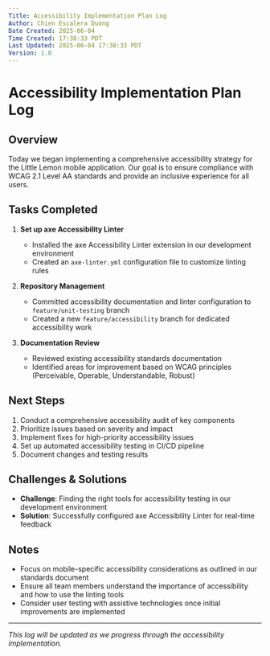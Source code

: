```yaml
---
Title: Accessibility Implementation Plan Log
Author: Chien Escalera Duong
Date Created: 2025-06-04
Time Created: 17:38:33 PDT
Last Updated: 2025-06-04 17:38:33 PDT
Version: 1.0
---
```


# Accessibility Implementation Plan Log

## Overview
Today we began implementing a comprehensive accessibility strategy for the Little Lemon mobile application. Our goal is to ensure compliance with WCAG 2.1 Level AA standards and provide an inclusive experience for all users.

## Tasks Completed
1. **Set up axe Accessibility Linter**
   - Installed the axe Accessibility Linter extension in our development environment
   - Created an `axe-linter.yml` configuration file to customize linting rules

2. **Repository Management**
   - Committed accessibility documentation and linter configuration to `feature/unit-testing` branch
   - Created a new `feature/accessibility` branch for dedicated accessibility work

3. **Documentation Review**
   - Reviewed existing accessibility standards documentation
   - Identified areas for improvement based on WCAG principles (Perceivable, Operable, Understandable, Robust)

## Next Steps
1. Conduct a comprehensive accessibility audit of key components
2. Prioritize issues based on severity and impact
3. Implement fixes for high-priority accessibility issues
4. Set up automated accessibility testing in CI/CD pipeline
5. Document changes and testing results

## Challenges & Solutions
- **Challenge**: Finding the right tools for accessibility testing in our development environment
- **Solution**: Successfully configured axe Accessibility Linter for real-time feedback

## Notes
- Focus on mobile-specific accessibility considerations as outlined in our standards document
- Ensure all team members understand the importance of accessibility and how to use the linting tools
- Consider user testing with assistive technologies once initial improvements are implemented

---

*This log will be updated as we progress through the accessibility implementation.*
